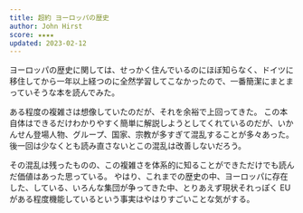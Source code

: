 ```yaml
---
title: 超約 ヨーロッパの歴史
author: John Hirst
score: ★★★★
updated: 2023-02-12
---
```


ヨーロッパの歴史に関しては、せっかく住んでいるのにほぼ知らなく、ドイツに移住してから一年以上経つのに全然学習してこなかったので、一番簡潔にまとまっていそうな本を読んでみた。

ある程度の複雑さは想像していたのだが、それを余裕で上回ってきた。
この本自体はできるだけわかりやすく簡単に解説しようとしてくれているのだが、いかんせん登場人物、グループ、国家、宗教が多すぎて混乱することが多々あった。後一回は少なくとも読み直さないとこの混乱は改善しないだろう。

その混乱は残ったものの、この複雑さを体系的に知ることができただけでも読んだ価値はあった思っている。
やはり、これまでの歴史の中、ヨーロッパに存在した、している、いろんな集団が争ってきた中、とりあえず現状それっぽく EU がある程度機能しているという事実はやはりすごいことな気がする。
